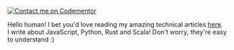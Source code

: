 [![Contact me on Codementor](https://www.codementor.io/m-badges/ebenezerdon/book-session.svg)](https://www.codementor.io/@ebenezerdon?refer=badge)

Hello human! I bet you'd love reading my amazing technical articles [here](https://blog.logrocket.com/author/ebenezerdon/). <br>
I write about JavaScript, Python, Rust and Scala! Don't worry, they're easy to understand :)
